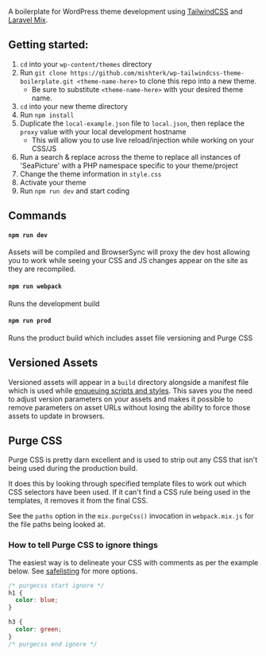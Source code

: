 A boilerplate for WordPress theme development using [TailwindCSS](https://tailwindcss.com/) and [Laravel Mix](https://laravel.com/docs/5.8/mix).

## Getting started:

1. `cd` into your `wp-content/themes` directory
1. Run `git clone https://github.com/mishterk/wp-tailwindcss-theme-boilerplate.git <theme-name-here>` to clone this repo into a new theme.
   - Be sure to substitute `<theme-name-here>` with your desired theme name.
1. `cd` into your new theme directory
1. Run `npm install`
1. Duplicate the `local-example.json` file to `local.json`, then replace the `proxy` value with your local
   development hostname
   - This will allow you to use live reload/injection while working on your CSS/JS
1. Run a search & replace across the theme to replace all instances of 'SeaPicture' with a PHP
   namespace specific to your theme/project
1. Change the theme information in `style.css`
1. Activate your theme
1. Run `npm run dev` and start coding

## Commands

#### `npm run dev`

Assets will be compiled and BrowserSync will proxy the dev host allowing you to work while seeing your CSS and JS changes appear on the site as they are recompiled.

#### `npm run webpack`

Runs the development build

#### `npm run prod`

Runs the product build which includes asset file versioning and Purge CSS

## Versioned Assets

Versioned assets will appear in a `build` directory alongside a manifest file which is used while
[enqueuing scripts and styles](https://github.com/mishterk/wp-laravel-mix-theme-boilerplate/blob/master/includes/scripts-and-styles.php).
This saves you the need to adjust version parameters on your assets and makes it possible to remove parameters on
asset URLs without losing the ability to force those assets to update in browsers.

## Purge CSS

Purge CSS is pretty darn excellent and is used to strip out any CSS that isn't being used during the production build.

It does this by looking through specified template files to work out which CSS selectors have been used. If it can't
find a CSS rule being used in the templates, it removes it from the final CSS.

See the `paths` option in the `mix.purgeCss()` invocation in `webpack.mix.js` for the file paths being looked at.

### How to tell Purge CSS to ignore things

The easiest way is to delineate your CSS with comments as per the example below. See
[safelisting](https://purgecss.com/safelisting.html) for more options.

```css
/* purgecss start ignore */
h1 {
  color: blue;
}

h3 {
  color: green;
}
/* purgecss end ignore */
```
